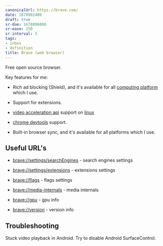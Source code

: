 ```yaml
---
canonicalUrl: https://brave.com/
date: 1678982400
draft: true
sr-due: 1678896000
sr-ease: 250
sr-interval: 3
tags:
- inbox
- definition
title: Brave (web browser)
---
```


Free open source browser.

Key features for me:


- Rich ad blocking (Shield), and it's available for all
  [computing platform](./computing%20platform.md) which I use.

- Support for extensions.
- [video acceleration api](./video%20acceleration%20api.md) support on [linux](./linux.md)
- [chrome devtools](./chrome%20devtools.md) support.
- Built-in browser sync, and it's available for all platforms which I use.

## Useful URL's


- [brave://settings/searchEngines](brave://settings/searchEngines) - search
  engines settings

- [brave://settings/extensions](brave://settings/extensions) - extensions
  settings

- [brave://flags](brave://flags) - flags settings
- [brave://media-internals](brave://media-internals) - media internals
- [brave://gpu](brave://gpu) - gpu info
- [brave://version](brave://version) - version info

## Troubleshooting

Stuck video playback in Android.
Try to disable Android SurfaceControl.